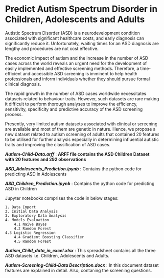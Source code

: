 # Predict Autism Spectrum Disorder in Children, Adolescents and Adults
Autistic Spectrum Disorder (ASD) is a neurodevelopment condition associated with significant healthcare costs, and early diagnosis can significantly reduce it. Unfortunately, waiting times for an ASD diagnosis are lengthy and procedures are not cost effective. 

The economic impact of autism and the increase in the number of ASD cases across the world reveals an urgent need for the development of easily implemented and effective screening methods. Therefore, a time-efficient and accessible ASD screening is imminent to help health professionals and inform individuals whether they should pursue formal clinical diagnosis.

The rapid growth in the number of ASD cases worldwide necessitates datasets related to behaviour traits. However, such datasets are rare making it difficult to perform thorough analyses to improve the efficiency, sensitivity, specificity and predictive accuracy of the ASD screening process. 

Presently, very limited autism datasets associated with clinical or screening are available and most of them are genetic in nature. Hence, we propose a new dataset related to autism screening of adults that contained 20 features to be utilised for further analysis especially in determining influential autistic traits and improving the classification of ASD cases.

**_Autism-Child-Data.arff_** : **ARFF file contains the ASD Children Dataset with 20 features and 292 observations**

**_ASD_Adolescents_Prediction.ipynb_** : Contains the python code for predicting ASD in Adolescents 

**_ASD_Children_Prediction.ipynb_** : Contains the python code for predicting ASD in Children 

Jupyter notebooks comprises the code in below stages:

    1. Data Import
    2. Initial Data Analysis
    3. Exploratory Data Analysis
    4. Models Evaluation
        4.1 Naive Bayes
        4.2 Random Forest
	4.3 Logistic Regression
        4.4 Gradient Boosting Classifier
        4.5 Random Forest
     
**_Autism_Child_data_in_excel.xlsx_** : This spreadsheet contains all the three ASD datasets i.e. Children, Adolescents and Adults.
 
**_Autism-Screening-Child-Data Description.docx_** : In this document dataset features are explained in detail. Also, contaning the screening questions.
